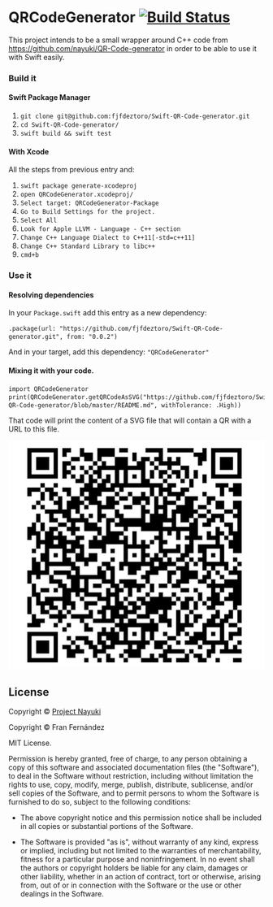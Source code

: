 # QRCodeGenerator [![Build Status](https://travis-ci.org/fjfdeztoro/Swift-QR-Code-generator.svg?branch=master)](https://travis-ci.org/fjfdeztoro/Swift-QR-Code-generator)

This project intends to be a small wrapper around C++ code from https://github.com/nayuki/QR-Code-generator in order to be able to use it with Swift easily.

### Build it
#### Swift Package Manager
1. `git clone git@github.com:fjfdeztoro/Swift-QR-Code-generator.git`
2. `cd Swift-QR-Code-generator/`
3. `swift build && swift test`

#### With Xcode
All the steps from previous entry and:
1. `swift package generate-xcodeproj`
2. `open QRCodeGenerator.xcodeproj/`
3. `Select target: QRCodeGenerator-Package`
4. `Go to Build Settings for the project.`
5. `Select All`
6. `Look for Apple LLVM - Language - C++ section`
7. `Change C++ Language Dialect to C++11[-std=c++11]`
8. `Change C++ Standard Library to libc++`
9. `cmd+b`

### Use it
#### Resolving dependencies
In your `Package.swift` add this entry as a new dependency:
```
.package(url: "https://github.com/fjfdeztoro/Swift-QR-Code-generator.git", from: "0.0.2")
```

And in your target, add this dependency: `"QRCodeGenerator"`

#### Mixing it with your code.

```
import QRCodeGenerator
print(QRCodeGenerator.getQRCodeAsSVG("https://github.com/fjfdeztoro/Swift-QR-Code-generator/blob/master/README.md", withTolerance: .High))

```

That code will print the content of a SVG file that will contain a QR with a URL to this file.

![Demo screenshot][1]

## License
Copyright © [Project Nayuki](https://www.nayuki.io/page/qr-code-generator-library)

Copyright © Fran Fernández

MIT License.

Permission is hereby granted, free of charge, to any person obtaining a copy of this software and associated documentation files (the "Software"), to deal in the Software without restriction, including without limitation the rights to use, copy, modify, merge, publish, distribute, sublicense, and/or sell copies of the Software, and to permit persons to whom the Software is furnished to do so, subject to the following conditions:

* The above copyright notice and this permission notice shall be included in all copies or substantial portions of the Software.

* The Software is provided "as is", without warranty of any kind, express or implied, including but not limited to the warranties of merchantability, fitness for a particular purpose and noninfringement. In no event shall the authors or copyright holders be liable for any claim, damages or other liability, whether in an action of contract, tort or otherwise, arising from, out of or in connection with the Software or the use or other dealings in the Software.

[1]: ./art/qr-to-readme.png
